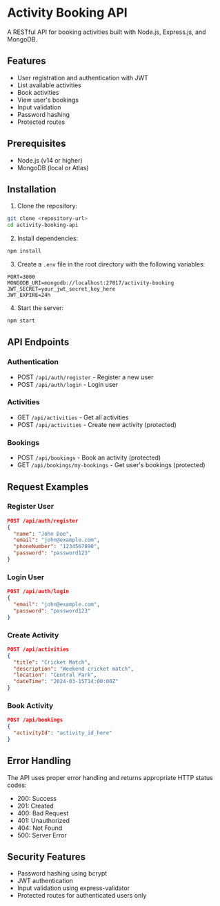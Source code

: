 # Activity Booking API

A RESTful API for booking activities built with Node.js, Express.js, and MongoDB.

## Features

- User registration and authentication with JWT
- List available activities
- Book activities
- View user's bookings
- Input validation
- Password hashing
- Protected routes

## Prerequisites

- Node.js (v14 or higher)
- MongoDB (local or Atlas)

## Installation

1. Clone the repository:
```bash
git clone <repository-url>
cd activity-booking-api
```

2. Install dependencies:
```bash
npm install
```

3. Create a `.env` file in the root directory with the following variables:
```
PORT=3000
MONGODB_URI=mongodb://localhost:27017/activity-booking
JWT_SECRET=your_jwt_secret_key_here
JWT_EXPIRE=24h
```

4. Start the server:
```bash
npm start
```

## API Endpoints

### Authentication
- POST `/api/auth/register` - Register a new user
- POST `/api/auth/login` - Login user

### Activities
- GET `/api/activities` - Get all activities
- POST `/api/activities` - Create new activity (protected)

### Bookings
- POST `/api/bookings` - Book an activity (protected)
- GET `/api/bookings/my-bookings` - Get user's bookings (protected)

## Request Examples

### Register User
```json
POST /api/auth/register
{
  "name": "John Doe",
  "email": "john@example.com",
  "phoneNumber": "1234567890",
  "password": "password123"
}
```

### Login User
```json
POST /api/auth/login
{
  "email": "john@example.com",
  "password": "password123"
}
```

### Create Activity
```json
POST /api/activities
{
  "title": "Cricket Match",
  "description": "Weekend cricket match",
  "location": "Central Park",
  "dateTime": "2024-03-15T14:00:00Z"
}
```

### Book Activity
```json
POST /api/bookings
{
  "activityId": "activity_id_here"
}
```

## Error Handling

The API uses proper error handling and returns appropriate HTTP status codes:
- 200: Success
- 201: Created
- 400: Bad Request
- 401: Unauthorized
- 404: Not Found
- 500: Server Error

## Security Features

- Password hashing using bcrypt
- JWT authentication
- Input validation using express-validator
- Protected routes for authenticated users only 